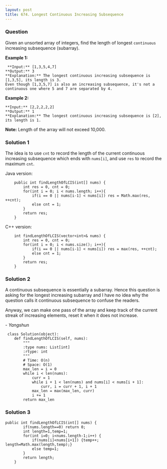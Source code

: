 ```yaml
---
layout: post
title: 674. Longest Continuous Increasing Subsequence
---
```

### Question
Given an unsorted array of integers, find the length of longest `continuous`
increasing subsequence (subarray).

 **Example 1:**  

    
    
     **Input:** [1,3,5,4,7]
    **Output:** 3
    **Explanation:** The longest continuous increasing subsequence is [1,3,5], its length is 3. 
    Even though [1,3,5,7] is also an increasing subsequence, it's not a continuous one where 5 and 7 are separated by 4. 
    

**Example 2:**  

    
    
    **Input:** [2,2,2,2,2]
    **Output:** 1
    **Explanation:** The longest continuous increasing subsequence is [2], its length is 1. 
    

**Note:** Length of the array will not exceed 10,000.

### Solution 1
The idea is to use `cnt` to record the length of the current continuous
increasing subsequence which ends with `nums[i]`, and use `res` to record the
maximum `cnt`.

Java version:

    
    
        public int findLengthOfLCIS(int[] nums) {
            int res = 0, cnt = 0;
            for(int i = 0; i < nums.length; i++){
                if(i == 0 || nums[i-1] < nums[i]) res = Math.max(res, ++cnt);
                else cnt = 1;
            }
            return res;
        }
    

C++ version:

    
    
        int findLengthOfLCIS(vector<int>& nums) {
            int res = 0, cnt = 0;
            for(int i = 0; i < nums.size(); i++){
                if(i == 0 || nums[i-1] < nums[i]) res = max(res, ++cnt);
                else cnt = 1;
            }
            return res;
        }
    


### Solution 2
A continuous subsequence is essentially a subarray. Hence this question is
asking for the longest increasing subarray and I have no idea why the question
calls it continuous subsequence to confuse the readers.

Anyway, we can make one pass of the array and keep track of the current streak
of increasing elements, reset it when it does not increase.

 _\- Yangshun_

    
    
     class Solution(object):
        def findLengthOfLCIS(self, nums):
            """
            :type nums: List[int]
            :rtype: int
            """
            # Time: O(n)
            # Space: O(1)
            max_len = i = 0
            while i < len(nums):
                curr = 1
                while i + 1 < len(nums) and nums[i] < nums[i + 1]:
                    curr, i = curr + 1, i + 1
                max_len = max(max_len, curr)
                i += 1
            return max_len
    


### Solution 3
    
    
    public int findLengthOfLCIS(int[] nums) {
            if(nums.length==0) return 0;
            int length=1,temp=1;
            for(int i=0; i<nums.length-1;i++) {
                if(nums[i]<nums[i+1]) {temp++; length=Math.max(length,temp);}
                else temp=1; 
            }
            return length;
        }
    



